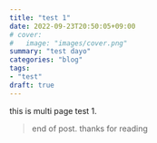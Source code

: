 ```yaml
---
title: "test 1"
date: 2022-09-23T20:50:05+09:00
# cover:
#   image: "images/cover.png"
summary: "test dayo"
categories: "blog"
tags:
- "test"
draft: true
---
```


this is multi page test 1.

> end of post. thanks for reading
